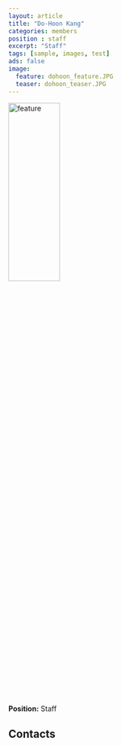 ```yaml
---
layout: article
title: "Do-Hoon Kang"
categories: members
position : staff
excerpt: "Staff"
tags: [sample, images, test]
ads: false
image:
  feature: dohoon_feature.JPG
  teaser: dohoon_teaser.JPG
---
```


<div><img style="width: 45%; height: 30%" src="{{ site.baseurl }}/images/{{ page.image.feature }}" alt="feature" ></div>

**Position:** Staff <br/>

## Contacts

